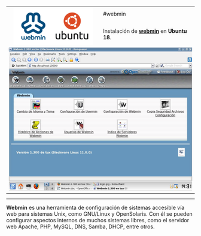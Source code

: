  <table width="100%" border="0" cellpadding="4" cellspacing="4">
  <tr>
    <td width="50%" rowspan="2" align="center" valign="middle"><a href="https://www.webmin.com/" target="_blank"><img src="https://github.com/midiam1/Webmin/blob/main/img/webmin.png" width="90%" height="90%"/></a></td>
    <td>#webmin</td>
  </tr>
  <tr>
    <td>Instalación de <strong><a href="https://www.webmin.com/" title="Ir a ..." target="_blank">webmin</a></strong> en <strong>Ubuntu 18</strong>.</td>
  </tr>
  <tr>
    <td colspan="2" align="center" valign="middle"><img src="img/Webmin_1.jpg" width="512" height="384" /></td>
  </tr>
</table>
<p><center></center></p>
<hr/><p><strong>Webmin</strong> es una herramienta de configuración de sistemas accesible vía web para sistemas Unix, como GNU/Linux y OpenSolaris. Con él se pueden configurar aspectos internos de muchos sistemas libres, como el servidor web Apache, PHP, MySQL, DNS, Samba, DHCP, entre otros.</p>